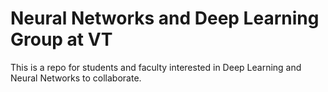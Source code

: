 # Neural Networks and Deep Learning Group at VT
This is a repo for students and faculty interested in Deep Learning and Neural Networks to collaborate. 
